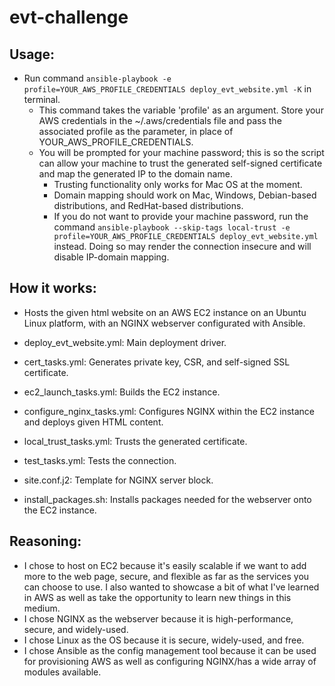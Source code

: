 # evt-challenge

## Usage: 
- Run command ```ansible-playbook -e profile=YOUR_AWS_PROFILE_CREDENTIALS deploy_evt_website.yml -K```
in terminal. 
    - This command takes the variable 'profile' as an argument. Store your AWS credentials in the ~/.aws/credentials file and pass the associated profile as the parameter, in place of YOUR_AWS_PROFILE_CREDENTIALS.
    - You will be prompted for your machine password; this is so the script can allow your machine to trust the generated self-signed certificate and map the generated IP to the domain name.
        - Trusting functionality only works for Mac OS at the moment.
        - Domain mapping should work on Mac, Windows, Debian-based distributions, and RedHat-based distributions.
        - If you do not want to provide your machine password, run the command ```ansible-playbook --skip-tags local-trust -e profile=YOUR_AWS_PROFILE_CREDENTIALS deploy_evt_website.yml``` instead. Doing so may render the connection insecure and will disable IP-domain mapping.

## How it works:
- Hosts the given html website on an AWS EC2 instance on an Ubuntu Linux platform, with an NGINX webserver configurated with Ansible.

- deploy_evt_website.yml: Main deployment driver.
- cert_tasks.yml: Generates private key, CSR, and self-signed SSL certificate.
- ec2_launch_tasks.yml: Builds the EC2 instance.
- configure_nginx_tasks.yml: Configures NGINX within the EC2 instance and deploys given HTML content.
- local_trust_tasks.yml: Trusts the generated certificate.
- test_tasks.yml: Tests the connection.
- site.conf.j2: Template for NGINX server block.
- install_packages.sh: Installs packages needed for the webserver onto the EC2 instance.

## Reasoning:
- I chose to host on EC2 because it's easily scalable if we want to add more to the web page, secure, and flexible as far as the services you can choose to use. I also wanted to showcase a bit of what I've learned in AWS as well as take the opportunity to learn new things in this medium.
- I chose NGINX as the webserver because it is high-performance, secure, and widely-used.
- I chose Linux as the OS because it is secure, widely-used, and free.
- I chose Ansible as the config management tool because it can be used for provisioning AWS as well as configuring NGINX/has a wide array of modules available.
